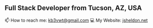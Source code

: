 ## Full Stack Developer from Tucson, AZ, USA

📫 How to reach me: kb3vwt@gmail.com
💻 My Website: [jsheldon.net](https://jsheldon.net)
